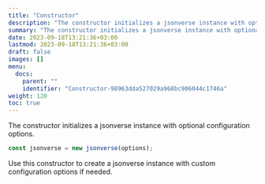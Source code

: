 ```yaml
---
title: "Constructor"
description: "The constructor initializes a jsonverse instance with optional configuration options."
summary: "The constructor initializes a jsonverse instance with optional configuration options."
date: 2023-09-18T13:21:36+03:00
lastmod: 2023-09-18T13:21:36+03:00
draft: false
images: []
menu:
  docs:
    parent: ""
    identifier: "Constructor-98963dda527029a968bc906044c1746a"
weight: 120
toc: true
---
```


The constructor initializes a jsonverse instance with optional configuration options.

```javascript
const jsonverse = new jsonverse(options);
```

Use this constructor to create a jsonverse instance with custom configuration options if needed.
